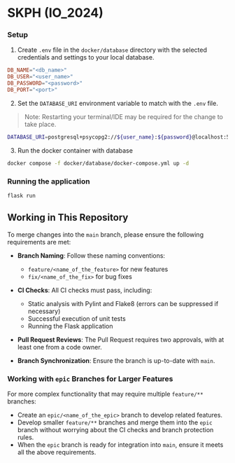 # SKPH (IO_2024)

### Setup
1. Create `.env` file in the `docker/database` directory with the selected credentials and settings to your local database.

```conf
DB_NAME="<db_name>"
DB_USER="<user_name>"
DB_PASSWORD="<password>"
DB_PORT="<port>"
```

2. Set the `DATABASE_URI` environment variable to match with the `.env` file.
> Note: Restarting your terminal/IDE may be required for the change to take place.
```sh
DATABASE_URI=postgresql+psycopg2://${user_name}:${password}@localhost:54329/${db_name}
```

3. Run the docker container with database
```sh
docker compose -f docker/database/docker-compose.yml up -d
```

### Running the application
```sh
flask run
```

## Working in This Repository

To merge changes into the `main` branch, please ensure the following requirements are met:

- **Branch Naming**: Follow these naming conventions:
    - `feature/<name_of_the_feature>` for new features
    - `fix/<name_of_the_fix>` for bug fixes

- **CI Checks**: All CI checks must pass, including:
    - Static analysis with Pylint and Flake8 (errors can be suppressed if necessary)
    - Successful execution of unit tests
    - Running the Flask application

- **Pull Request Reviews**: The Pull Request requires two approvals, with at least one from a code owner.

- **Branch Synchronization**: Ensure the branch is up-to-date with `main`.

### Working with `epic` Branches for Larger Features

For more complex functionality that may require multiple `feature/**` branches:

- Create an `epic/<name_of_the_epic>` branch to develop related features.
- Develop smaller `feature/**` branches and merge them into the `epic` branch without worrying about the CI checks and branch protection rules.
- When the `epic` branch is ready for integration into `main`, ensure it meets all the above requirements.
